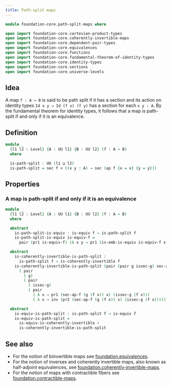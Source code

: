 ```yaml
---
title: Path-split maps
---
```


```agda
module foundation-core.path-split-maps where

open import foundation-core.cartesian-product-types
open import foundation-core.coherently-invertible-maps
open import foundation-core.dependent-pair-types
open import foundation-core.equivalences
open import foundation-core.functions
open import foundation-core.fundamental-theorem-of-identity-types
open import foundation-core.identity-types
open import foundation-core.sections
open import foundation-core.universe-levels
```

## Idea

A map `f : A → B` is said to be path split if it has a section and its action on identity types `Id x y → Id (f x) (f y)` has a section for each `x y : A`. By the fundamental theorem for identity types, it follows that a map is path-split if and only if it is an equivalence.

## Definition

```agda
module _
  {l1 l2 : Level} {A : UU l1} {B : UU l2} (f : A → B)
  where

  is-path-split : UU (l1 ⊔ l2)
  is-path-split = sec f × ((x y : A) → sec (ap f {x = x} {y = y}))
```

## Properties

### A map is path-split if and only if it is an equivalence

```agda
module _
  {l1 l2 : Level} {A : UU l1} {B : UU l2} (f : A → B)
  where

  abstract
    is-path-split-is-equiv : is-equiv f → is-path-split f
    is-path-split-is-equiv is-equiv-f =
      pair (pr1 is-equiv-f) (λ x y → pr1 (is-emb-is-equiv is-equiv-f x y))

  abstract
    is-coherently-invertible-is-path-split :
      is-path-split f → is-coherently-invertible f
    is-coherently-invertible-is-path-split (pair (pair g issec-g) sec-ap-f) =
      ( pair
        ( g)
        ( pair
          ( issec-g)
          ( pair
            ( λ x → pr1 (sec-ap-f (g (f x)) x) (issec-g (f x)))
            ( λ x → inv (pr2 (sec-ap-f (g (f x)) x) (issec-g (f x)))))))

  abstract
    is-equiv-is-path-split : is-path-split f → is-equiv f
    is-equiv-is-path-split =
      is-equiv-is-coherently-invertible ∘
      is-coherently-invertible-is-path-split
```

## See also

- For the notion of biinvertible maps see
  [foundation.equivalences](foundation.equivalences.html).
- For the notion of inverses and coherently invertible maps, also known as half-adjoint equivalences, see
  [foundation.coherently-invertible-maps](foundation.coherently-invertible-maps.html).
- For the notion of maps with contractible fibers see
  [foundation.contractible-maps](foundation.contractible-maps.html).
